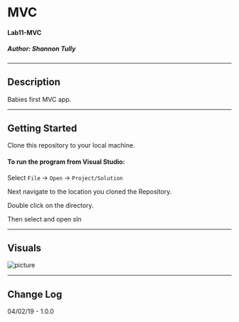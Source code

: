 # MVC
#### Lab11-MVC
##### *Author: Shannon Tully*

------------------------------

## Description
Babies first MVC app.

------------------------------

## Getting Started
Clone this repository to your local machine.

#### To run the program from Visual Studio:
Select ```File``` -> ```Open``` -> ```Project/Solution```

Next navigate to the location you cloned the Repository.

Double click on the directory.

Then select and open sln

------------------------------

## Visuals

![picture]()

------------------------------

## Change Log
04/02/19 - 1.0.0

